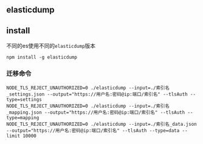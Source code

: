 ## elasticdump

## install

不同的es使用不同的`elasticdump`版本

```shell
npm install -g elasticdump
```

### 迁移命令

```shell
NODE_TLS_REJECT_UNAUTHORIZED=0 ./elasticdump --input=./索引名_settings.json --output="https://用户名:密码@ip:端口/索引名" --tlsAuth --type=settings
NODE_TLS_REJECT_UNAUTHORIZED=0 ./elasticdump --input=./索引名_mapping.json --output="https://用户名:密码@ip:端口/索引名" --tlsAuth --type=mapping
NODE_TLS_REJECT_UNAUTHORIZED=0 ./elasticdump --input=./索引名_data.json --output="https://用户名:密码@ip:端口/索引名" --tlsAuth --type=data --limit 10000
```
